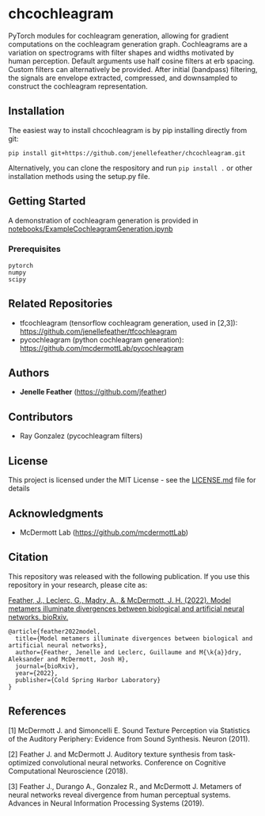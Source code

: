 # chcochleagram

PyTorch modules for cochleagram generation, allowing for gradient computations on the cochleagram generation graph. Cochleagrams are a variation on spectrograms  with filter shapes and widths motivated by human perception. Default arguments use half cosine filters at erb spacing. Custom filters can alternatively be provided. After initial (bandpass) filtering, the signals are envelope extracted, compressed, and downsampled to construct the cochleagram representation. 

## Installation
The easiest way to install chcochleagram is by pip installing directly from git: 

`pip install git+https://github.com/jenellefeather/chcochleagram.git`

Alternatively, you can clone the respository and run `pip install .` or other installation methods using the setup.py file. 

## Getting Started
A demonstration of cochleagram generation is provided in [notebooks/ExampleCochleagramGeneration.ipynb](notebooks/ExampleCochleagramGeneration.ipynb)

### Prerequisites
```
pytorch
numpy
scipy
```

## Related Repositories
* tfcochleagram (tensorflow cochleagram generation, used in [2,3]): https://github.com/jenellefeather/tfcochleagram
* pycochleagram (python cochleagram generation): https://github.com/mcdermottLab/pycochleagram

## Authors
* **Jenelle Feather** (https://github.com/jfeather)

## Contributors
* Ray Gonzalez (pycochleagram filters)

## License
This project is licensed under the MIT License - see the [LICENSE.md](LICENSE.md) file for details

## Acknowledgments
* McDermott Lab (https://github.com/mcdermottLab)

## Citation
This repository was released with the following publication. If you use this repository in your research, please cite as: 

[Feather, J., Leclerc, G., Mądry, A., & McDermott, J. H. (2022). Model metamers illuminate divergences between biological and artificial neural networks. bioRxiv.](https://www.biorxiv.org/content/10.1101/2022.05.19.492678v1)

```
@article{feather2022model,
  title={Model metamers illuminate divergences between biological and artificial neural networks},
  author={Feather, Jenelle and Leclerc, Guillaume and M{\k{a}}dry, Aleksander and McDermott, Josh H},
  journal={bioRxiv},
  year={2022},
  publisher={Cold Spring Harbor Laboratory}
}
```

## References
[1] McDermott J. and Simoncelli E. Sound Texture Perception via Statistics of the Auditory Periphery: Evidence from Sound Synthesis. Neuron (2011). 

[2] Feather J. and McDermott J. Auditory texture synthesis from task-optimized convolutional neural networks. Conference on Cognitive Computational Neuroscience (2018). 

[3] Feather J., Durango A., Gonzalez R., and McDermott J. Metamers of neural networks reveal divergence from human perceptual systems. Advances in Neural Information Processing Systems (2019). 
